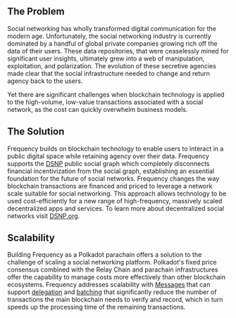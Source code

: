 ## The Problem

Social networking has wholly transformed digital communication for the modern age.
Unfortunately, the social networking industry is currently dominated by a handful of global private companies growing rich off the data of their users.
These data repositories, that were ceaselessly mined for significant user insights, ultimately grew into a web of manipulation, exploitation, and polarization.
The evolution of these secretive agencies made clear that the social infrastructure needed to change and return agency back to the users.

Yet there are significant challenges when blockchain technology is applied to the high-volume, low-value transactions associated with a social network, as the cost can quickly overwhelm business models.

## The Solution

Frequency builds on blockchain technology to enable users to interact in a public digital space while retaining agency over their data.
Frequency supports the [DSNP](https://dsnp.org) public social graph which completely disconnects financial incentivization from the social graph, establishing an essential foundation for the future of social networks.
Frequency changes the way blockchain transactions are financed and priced to leverage a network scale suitable for social networking.
This approach allows technology to be used cost-efficiently for a new range of high-frequency, massively scaled decentralized apps and services.
To learn more about decentralized social networks visit [DSNP.org](https://dsnp.org).

## Scalability

Building Frequency as a Polkadot parachain offers a solution to the challenge of scaling a social networking platform.
Polkadot's fixed price consensus combined with the Relay Chain and parachain infrastructures offer the capability to manage costs more effectively than other blockchain ecosystems.
Frequency addresses scalability with [Messages](./Basics/Messages.md) that can support [delegation](Basics/MessageSourceAccounts.md) and [batching](Basics/Messages.md#batching-vs-single-messages) that significantly reduce the number of transactions the main blockchain needs to verify and record, which in turn speeds up the processing time of the remaining transactions.
